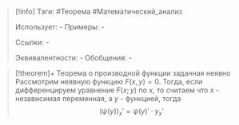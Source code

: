 > [!info]
> Тэги: #Теорема #Математический_анализ   
> 
> Использует: *-*
> Примеры: *-*
> 
> Ссылки: *-*
> 
> Эквивалентности: *-*
> Обобщения: *-*

> [!theorem]+ Теорема о производной функции заданная неявно
> Рассмотрим неявную функцию $F(x,y)=0$. Тогда, если дифференцируем уравнение $F(x;y)$ по $x$, то считаем что $x$ - независимая переменная, а $y$ - функцией, тогда $$\big(\psi(y)\big)_x' = \psi(y)' \cdot y_x'$$

